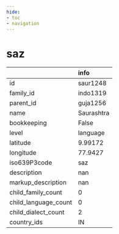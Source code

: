 ```yaml
---
hide:
- toc
- navigation
---
```

# saz
|                      | info       |
|:---------------------|:-----------|
| id                   | saur1248   |
| family_id            | indo1319   |
| parent_id            | guja1256   |
| name                 | Saurashtra |
| bookkeeping          | False      |
| level                | language   |
| latitude             | 9.99172    |
| longitude            | 77.9427    |
| iso639P3code         | saz        |
| description          | nan        |
| markup_description   | nan        |
| child_family_count   | 0          |
| child_language_count | 0          |
| child_dialect_count  | 2          |
| country_ids          | IN         |